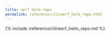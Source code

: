 ```yaml
---
title: werf helm repo
permalink: reference/cli/werf_helm_repo.html
---
```


{% include /reference/cli/werf_helm_repo.md %}
